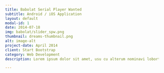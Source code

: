 ```yaml
---
title: Babolat Serial Player Wanted
subtitle: Android / iOS Application
layout: default
modal-id: 1
date: 2014-07-18
img: babolat/slider_spw.png
thumbnail: dreams-thumbnail.png
alt: image-alt
project-date: April 2014
client: Start Bootstrap
category: Web Development
description: Lorem ipsum dolor sit amet, usu cu alterum nominavi lobortis. At duo novum diceret. Tantas apeirian vix et, usu sanctus postulant inciderint ut, populo diceret necessitatibus in vim. Cu eum dicam feugiat noluisse.

---
```

